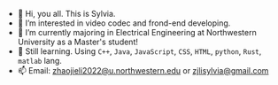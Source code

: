 - 👋 Hi, you all. This is Sylvia.
- 👀 I’m interested in video codec and frond-end developing. 
- 🌱 I’m currently majoring in Electrical Engineering at Northwestern University as a Master's student!
- 💞️ Still learning. Using `C++`, `Java`, `JavaScript`, `CSS`, `HTML`, `python`, `Rust`, `matlab` lang.
- 📫 Email: zhaojieli2022@u.northwestern.edu or zjlisylvia@gmail.com

<!---
strawberrrries-Syl/strawberrrries-Syl is a ✨ special ✨ repository because its `README.md` (this file) appears on your GitHub profile.
You can click the Preview link to take a look at your changes.
--->
